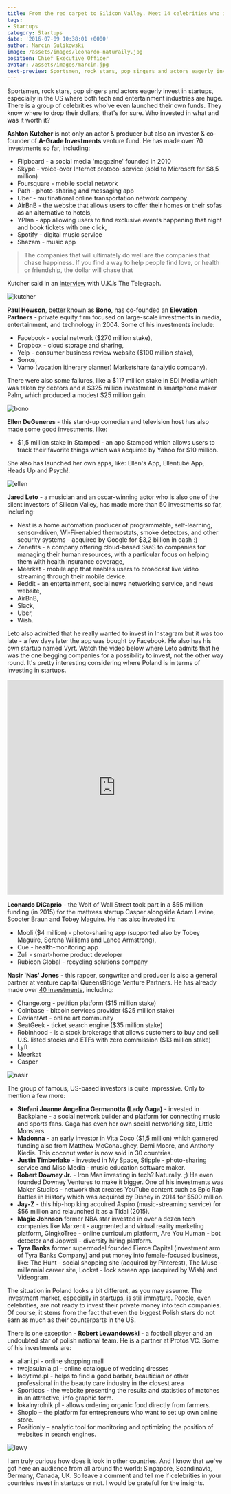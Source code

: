 ```yaml
---
title: From the red carpet to Silicon Valley. Meet 14 celebrities who invest in startups!
tags:
- Startups
category: Startups
date: '2016-07-09 10:38:01 +0000'
author: Marcin Sulikowski
image: /assets/images/leonardo-naturaily.jpg
position: Chief Executive Officer
avatar: /assets/images/marcin.jpg
text-preview: Sportsmen, rock stars, pop singers and actors eagerly invest in startups, especially in the US where both tech and entertainment industries are huge. There is a group of celebrities who've even launched their own funds. They know where to drop their dollars, that's for sure. Who invested in what and was it worth it?
---
```





Sportsmen, rock stars, pop singers and actors eagerly invest in startups, especially in the US where both tech and entertainment industries are huge. There is a group of celebrities who've even launched their own funds. They know where to drop their dollars, that's for sure. Who invested in what and was it worth it?

**Ashton Kutcher** is not only an actor & producer but also an investor & co-founder of **A-Grade Investments** venture fund. He has made over 70 investments so far, including:
- Flipboard - a social media 'magazine' founded in 2010
- Skype - voice-over Internet protocol service (sold to Microsoft for $8,5 million)
- Foursquare - mobile social network
- Path - photo-sharing and messaging app
- Uber - multinational online transportation network company
- AirBnB - the website that allows users to offer their homes or their sofas as an alternative to hotels,
- YPlan - app allowing users to find exclusive events happening that night and book tickets with one click,
- Spotify - digital music service
- Shazam - music app

> The companies that will ultimately do well are the companies that chase happiness. If you find a way to help people find love, or health or friendship, the dollar will chase that

Kutcher said in an [interview](http://www.telegraph.co.uk/finance/newsbysector/mediatechnologyandtelecoms/digital-media/10540732/Ashton-Kutcher-reveals-the-art-of-technology-investment.html) with U.K.’s The Telegraph.

![kutcher](/assets/images/ashton-kutcher.jpg "kutcher")




**Paul Hewson**, better known as **Bono**, has co-founded an **Elevation Partners** - private equity firm focused on large-scale investments in media, entertainment, and technology in 2004. Some of his investments include:
- Facebook - social network ($270 million stake),
- Dropbox - cloud storage and sharing,
- Yelp - consumer business review website ($100 million stake),
- Sonos,
- Vamo (vacation itinerary planner) Marketshare (analytic company).

There were also some failures, like a $117 million stake in SDI Media which was taken by debtors and a $325 million investment in smartphone maker Palm, which produced a modest $25 million gain.

![bono](/assets/images/bono-2008.jpg "bono")


**Ellen DeGeneres** - this stand-up comedian and television host has also made some good investments, like:
- $1,5 million stake in Stamped - an app Stamped which allows users to track their favorite things which was acquired by Yahoo for $10 million.

She also has launched her own apps, like: Ellen's App, Ellentube App, Heads Up and Psych!.

![ellen](/assets/images/ellen.jpg "ellen")


**Jared Leto** - a musician and an oscar-winning actor who is also one of the silent investors of Silicon Valley, has made more than 50 investments so far, including:
- Nest is a home automation producer of programmable, self-learning, sensor-driven, Wi-Fi-enabled thermostats, smoke detectors, and other security systems - acquired by Google for $3,2 billion in cash :)
- Zenefits - a company offering cloud-based SaaS to companies for managing their human resources, with a particular focus on helping them with health insurance coverage,
- Meerkat - mobile app that enables users to broadcast live video streaming through their mobile device.
- Reddit - an entertainment, social news networking service, and news website,
- AirBnB,
- Slack,
- Uber,
- Wish.

Leto also admitted that he really wanted to invest in Instagram but it was too late - a few days later the app was bought by Facebook. He also has his own startup named Vyrt. Watch the video below where Leto admits that he was the one begging companies for a possibility to invest, not the other way round. It's pretty interesting considering where Poland is  in terms of investing in startups.

<iframe width="100%" height="500" src="https://www.youtube.com/embed/xfykcaJ0FoE" frameborder="0" allowfullscreen></iframe>


**Leonardo DiCaprio** - the Wolf of Wall Street took part in a $55 million funding (in 2015) for the mattress startup Casper alongside Adam Levine, Scooter Braun and Tobey Maguire. He has also invested in:
- Mobli ($4 million) - photo-sharing app (supported also by Tobey Maguire, Serena Williams and Lance Armstrong),
- Cue - health-monitoring app
- Zuli - smart-home product developer
- Rubicon Global - recycling solutions company


**Nasir 'Nas' Jones** - this rapper, songwriter and producer is also a general partner at venture capital QueensBridge Venture Partners. He has already made over [40 investments](https://www.crunchbase.com/person/nasir-bin-olu-dara-jones/investments), including:
- Change.org - petition platform ($15 million stake)
- Coinbase - bitcoin services provider ($25 million stake)
- DeviantArt - online art community
- SeatGeek - ticket search engine ($35 million stake)
- Robinhood - is a stock brokerage that allows customers to buy and sell U.S. listed stocks and ETFs with zero commission ($13 million stake)
- Lyft
- Meerkat
- Casper

![nasir](/assets/images/nasir-jones.png "nasir")


The group of famous, US-based investors is quite impressive. Only to mention a few more:

- **Stefani Joanne Angelina Germanotta (Lady Gaga)** - invested in Backplane - a social network builder and platform for connecting music and sports fans. Gaga has even her own social networking site, Little Monsters.
- **Madonna** - an early investor in Vita Coco ($1,5 million) which garnered funding also from Matthew McConaughey, Demi Moore, and Anthony Kiedis. This coconut water is now sold in 30 countries.
- **Justin Timberlake** - invested in My Space, Stipple - photo-sharing service and Miso Media - music education software maker.
- **Robert Downey Jr.** - Iron Man investing in tech? Naturally. ;) He even founded Downey Ventures to make it bigger. One of his investments was Maker Studios - network that creates YouTube content such as Epic Rap Battles in History which was acquired by Disney in 2014 for $500 million.
- **Jay-Z** - this hip-hop king acquired Aspiro (music-streaming service) for $56 million and relaunched it as a Tidal (2015).
- **Magic Johnson** former NBA star invested in over a dozen tech companies like Marxent - augmented and virtual reality marketing platform, GingkoTree - online curriculum platform, Are You Human - bot detector and Jopwell - diversity hiring platform.
- **Tyra Banks** former supermodel founded Fierce Capital (investment arm of Tyra Banks Company) and put money into female-focused business, like: The Hunt - social shopping site (acquired by Pinterest), The Muse - millennial career site, Locket - lock screen app (acquired by Wish) and Videogram.

The situation in Poland looks a bit different, as you may assume. The investment market, especially in startups, is still immature. People, even celebrities, are not ready to invest their private money into tech companies. Of course, it stems from the fact that even the biggest Polish stars do not earn as much as their counterparts in the US.

There is one exception - **Robert Lewandowski** - a football player and an undoubted star of polish national team. He is a partner at Protos VC. Some of his investments are:
- allani.pl - online shopping mall
- twojasuknia.pl - online catalogue of wedding dresses
- ladytime.pl - helps to find a good barber, beautician or other professional in the beauty care industry in the closest area
- Sporticos - the website presenting the results and statistics of matches in an attractive, info graphic form.
- lokalnyrolnik.pl - allows ordering organic food directly from farmers.
- Shoplo – the platform for entrepreneurs who want to set up own online store.
- Positionly – analytic tool for monitoring and optimizing the position of websites in search engines.

![lewy](/assets/images/lewy.jpg "lewy")


I am truly curious how does it look in other countries. And I know that we've got here an audience from all around the world: Singapore, Scandinavia, Germany, Canada, UK. So leave a comment and tell me if celebrities in your countries invest in startups or not. I would be grateful for the insights.
